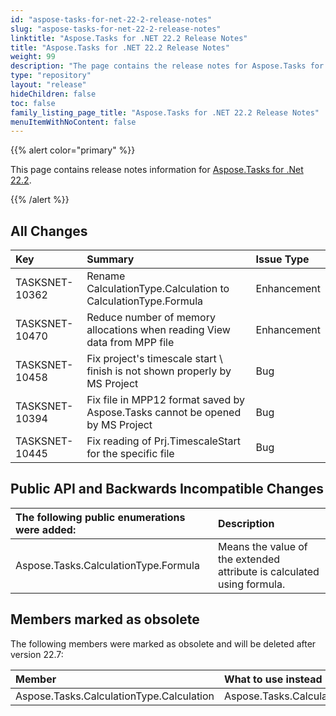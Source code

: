 ```yaml
---
id: "aspose-tasks-for-net-22-2-release-notes"
slug: "aspose-tasks-for-net-22-2-release-notes"
linktitle: "Aspose.Tasks for .NET 22.2 Release Notes"
title: "Aspose.Tasks for .NET 22.2 Release Notes"
weight: 99
description: "The page contains the release notes for Aspose.Tasks for .NET 22.2."
type: "repository"
layout: "release"
hideChildren: false
toc: false
family_listing_page_title: "Aspose.Tasks for .NET 22.2 Release Notes"
menuItemWithNoContent: false
---
```


{{% alert color="primary" %}} 

This page contains release notes information for [Aspose.Tasks for .Net 22.2](https://releases.aspose.com/tasks/net/new-releases/aspose.tasks-for-.net-22.2/).

{{% /alert %}}

## **All Changes**
|**Key**|**Summary**|**Issue Type**|
| :- | :- | :- |
| TASKSNET-10362 | Rename CalculationType.Calculation to CalculationType.Formula | Enhancement |
| TASKSNET-10470 | Reduce number of memory allocations when reading View data from MPP file | Enhancement |
| TASKSNET-10458 | Fix project's timescale start \ finish is not shown properly by MS Project | Bug |
| TASKSNET-10394 | Fix file in MPP12 format saved by Aspose.Tasks cannot be opened by MS Project | Bug |
| TASKSNET-10445 | Fix reading of Prj.TimescaleStart for the specific file | Bug |

## **Public API and Backwards Incompatible Changes**
|**The following public enumerations were added:**|**Description**|
| :- | :- |
| Aspose.Tasks.CalculationType.Formula | Means the value of the extended attribute is calculated using formula. |

## **Members marked as obsolete**

The following members were marked as obsolete and will be deleted after version 22.7:

|**Member**|**What to use instead (if applicable)**|
| :- | :- |
| Aspose.Tasks.CalculationType.Calculation | Aspose.Tasks.CalculationType.Formula |